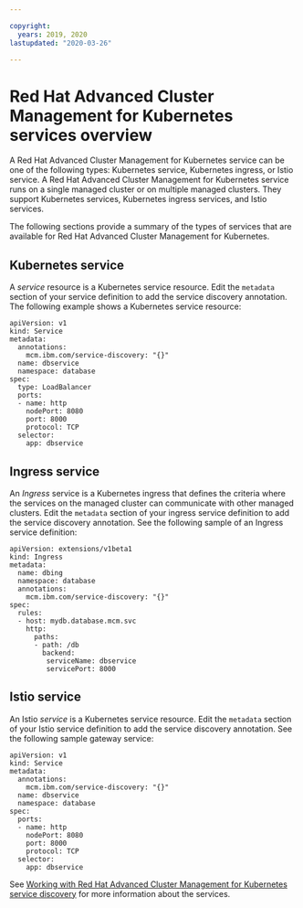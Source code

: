 ```yaml
---

copyright:
  years: 2019, 2020
lastupdated: "2020-03-26"

---
```


# Red Hat Advanced Cluster Management for Kubernetes services overview

A Red Hat Advanced Cluster Management for Kubernetes service can be one of the following types: Kubernetes service, Kubernetes ingress, or Istio service. A Red Hat Advanced Cluster Management for Kubernetes service runs on a single managed cluster or on multiple managed clusters. They support Kubernetes services, Kubernetes ingress services, and Istio services.

The following sections provide a summary of the types of services that are available for Red Hat Advanced Cluster Management for Kubernetes.

## Kubernetes service

A _service_ resource is a Kubernetes service resource. Edit the `metadata` section of your service definition to add the service discovery annotation. The following example shows a Kubernetes service resource:

<!-- CD: Where will you find the YAML for the service? -->

  ```
  apiVersion: v1
  kind: Service
  metadata:
    annotations:
      mcm.ibm.com/service-discovery: "{}"
    name: dbservice
    namespace: database
  spec:
    type: LoadBalancer
    ports:
    - name: http
      nodePort: 8080
      port: 8000
      protocol: TCP
    selector:
      app: dbservice
  ```

## Ingress service

An _Ingress_ service is a Kubernetes ingress that defines the criteria where the services on the managed cluster can communicate with other managed clusters. Edit the `metadata` section of your ingress service definition to add the service discovery annotation. See the following sample of an Ingress service definition: 

  ```
  apiVersion: extensions/v1beta1
  kind: Ingress
  metadata:
    name: dbing
    namespace: database
    annotations:
      mcm.ibm.com/service-discovery: "{}"
  spec:
    rules:
    - host: mydb.database.mcm.svc
      http:
        paths:
        - path: /db
          backend:
           serviceName: dbservice
           servicePort: 8000
  ```

## Istio service

An Istio _service_ is a Kubernetes service resource. Edit the `metadata` section of your Istio service definition to add the service discovery annotation. See the following sample gateway service:

  ```
  apiVersion: v1
  kind: Service
  metadata:
    annotations:
      mcm.ibm.com/service-discovery: "{}"
    name: dbservice
    namespace: database
  spec:
    ports:
    - name: http
      nodePort: 8080
      port: 8000
      protocol: TCP
    selector:
      app: dbservice
  ```

See [Working with Red Hat Advanced Cluster Management for Kubernetes service discovery](working_serv_intro.md) for more information about the services. 
